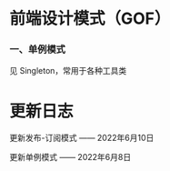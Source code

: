# 前端设计模式（GOF）
### 一、单例模式  
见 Singleton，常用于各种工具类




# 更新日志
更新发布-订阅模式 —— 2022年6月10日

更新单例模式 —— 2022年6月8日